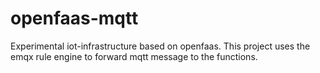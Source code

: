 # openfaas-mqtt

Experimental iot-infrastructure based on openfaas. This project uses the emqx rule engine to forward mqtt message to the functions.
